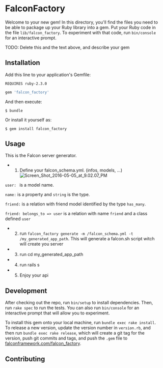 # FalconFactory

Welcome to your new gem! In this directory, you'll find the files you need to be able to package up your Ruby library into a gem. Put your Ruby code in the file `lib/falcon_factory`. To experiment with that code, run `bin/console` for an interactive prompt.

TODO: Delete this and the text above, and describe your gem

## Installation

Add this line to your application's Gemfile:

`REQUIRES ruby-2.3.0`

```ruby
gem 'falcon_factory'
```

And then execute:

    $ bundle

Or install it yourself as:

    $ gem install falcon_factory

## Usage

This is the Falcon server generator.

* 1. Define your falcon_schema.yml. (infos, models, ...)![Screen_Shot_2016-05-05_at_9.02.07_PM](/uploads/f37868c49239e02e0bcb2f50a740cdfe/Screen_Shot_2016-05-05_at_9.02.07_PM.png)

`user: ` is a model name.

`name:` is a property and `string` is the type.

`friend:` is a relation with friend model identified by the type `has_many`.

`friend: belongs_to => user` is a relation with name `friend` and a class defined `user`
* 2. run `falcon_factory generate -m /falcon_schema.yml -t /my_generated_app_path`. This will generate a falcon.sh script witch will create you server
* 3. run cd my_generated_app_path
* 4. run rails s
* 5. Enjoy your api

## Development

After checking out the repo, run `bin/setup` to install dependencies. Then, run `rake spec` to run the tests. You can also run `bin/console` for an interactive prompt that will allow you to experiment.

To install this gem onto your local machine, run `bundle exec rake install`. To release a new version, update the version number in `version.rb`, and then run `bundle exec rake release`, which will create a git tag for the version, push git commits and tags, and push the `.gem` file to [falconframework.com/falcon_factory](https://falconframework.com/falcon_factory).

## Contributing
